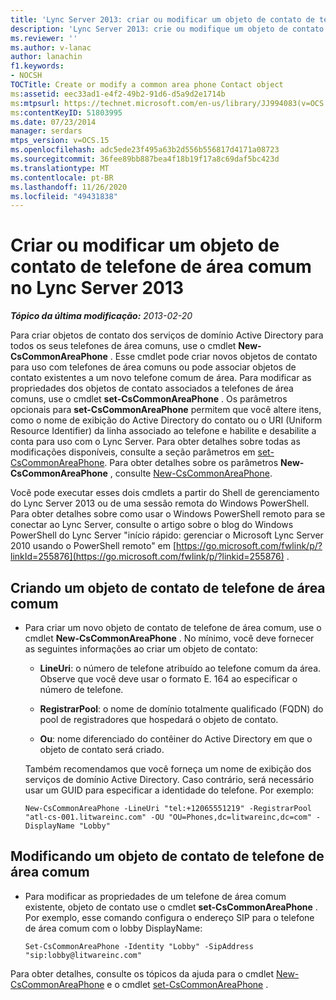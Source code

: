 ```yaml
---
title: 'Lync Server 2013: criar ou modificar um objeto de contato de telefone de área comum'
description: 'Lync Server 2013: crie ou modifique um objeto de contato de telefone de área comum.'
ms.reviewer: ''
ms.author: v-lanac
author: lanachin
f1.keywords:
- NOCSH
TOCTitle: Create or modify a common area phone Contact object
ms:assetid: eec33ad1-e4f2-49b2-91d6-d5a9d2e1714b
ms:mtpsurl: https://technet.microsoft.com/en-us/library/JJ994083(v=OCS.15)
ms:contentKeyID: 51803995
ms.date: 07/23/2014
manager: serdars
mtps_version: v=OCS.15
ms.openlocfilehash: adc5ede23f495a63b2d556b556817d4171a08723
ms.sourcegitcommit: 36fee89bb887bea4f18b19f17a8c69daf5bc423d
ms.translationtype: MT
ms.contentlocale: pt-BR
ms.lasthandoff: 11/26/2020
ms.locfileid: "49431838"
---
```

# <a name="create-or-modify-a-common-area-phone-contact-object-in-lync-server-2013"></a>Criar ou modificar um objeto de contato de telefone de área comum no Lync Server 2013

<div data-xmlns="http://www.w3.org/1999/xhtml">

<div class="topic" data-xmlns="http://www.w3.org/1999/xhtml" data-msxsl="urn:schemas-microsoft-com:xslt" data-cs="https://msdn.microsoft.com/">

<div data-asp="https://msdn2.microsoft.com/asp">



</div>

<div id="mainSection">

<div id="mainBody">

<span> </span>

_**Tópico da última modificação:** 2013-02-20_

Para criar objetos de contato dos serviços de domínio Active Directory para todos os seus telefones de área comuns, use o cmdlet **New-CsCommonAreaPhone** . Esse cmdlet pode criar novos objetos de contato para uso com telefones de área comuns ou pode associar objetos de contato existentes a um novo telefone comum de área. Para modificar as propriedades dos objetos de contato associados a telefones de área comuns, use o cmdlet **set-CsCommonAreaPhone** . Os parâmetros opcionais para **set-CsCommonAreaPhone** permitem que você altere itens, como o nome de exibição do Active Directory do contato ou o URI (Uniform Resource Identifier) da linha associado ao telefone e habilite e desabilite a conta para uso com o Lync Server. Para obter detalhes sobre todas as modificações disponíveis, consulte a seção parâmetros em [set-CsCommonAreaPhone](https://docs.microsoft.com/powershell/module/skype/Set-CsCommonAreaPhone). Para obter detalhes sobre os parâmetros **New-CsCommonAreaPhone** , consulte [New-CsCommonAreaPhone](https://docs.microsoft.com/powershell/module/skype/New-CsCommonAreaPhone).

Você pode executar esses dois cmdlets a partir do Shell de gerenciamento do Lync Server 2013 ou de uma sessão remota do Windows PowerShell. Para obter detalhes sobre como usar o Windows PowerShell remoto para se conectar ao Lync Server, consulte o artigo sobre o blog do Windows PowerShell do Lync Server "início rápido: gerenciar o Microsoft Lync Server 2010 usando o PowerShell remoto" em [https://go.microsoft.com/fwlink/p/?linkId=255876](https://go.microsoft.com/fwlink/p/?linkid=255876) .

<div>


<div>

## <a name="creating-a-common-area-phone-contact-object"></a>Criando um objeto de contato de telefone de área comum

  - Para criar um novo objeto de contato de telefone de área comum, use o cmdlet **New-CsCommonAreaPhone** . No mínimo, você deve fornecer as seguintes informações ao criar um objeto de contato:
    
      - **LineUri**: o número de telefone atribuído ao telefone comum da área. Observe que você deve usar o formato E. 164 ao especificar o número de telefone.
    
      - **RegistrarPool**: o nome de domínio totalmente qualificado (FQDN) do pool de registradores que hospedará o objeto de contato.
    
      - **Ou**: nome diferenciado do contêiner do Active Directory em que o objeto de contato será criado.
    
    Também recomendamos que você forneça um nome de exibição dos serviços de domínio Active Directory. Caso contrário, será necessário usar um GUID para especificar a identidade do telefone. Por exemplo:
    
        New-CsCommonAreaPhone -LineUri "tel:+12065551219" -RegistrarPool "atl-cs-001.litwareinc.com" -OU "OU=Phones,dc=litwareinc,dc=com" -DisplayName "Lobby"

</div>

<div>

## <a name="modifying-a-common-area-phone-contact-object"></a>Modificando um objeto de contato de telefone de área comum

  - Para modificar as propriedades de um telefone de área comum existente, objeto de contato use o cmdlet **set-CsCommonAreaPhone** . Por exemplo, esse comando configura o endereço SIP para o telefone de área comum com o lobby DisplayName:
    
        Set-CsCommonAreaPhone -Identity "Lobby" -SipAddress "sip:lobby@litwareinc.com"

</div>

Para obter detalhes, consulte os tópicos da ajuda para o cmdlet [New-CsCommonAreaPhone](https://docs.microsoft.com/powershell/module/skype/New-CsCommonAreaPhone) e o cmdlet [set-CsCommonAreaPhone](https://docs.microsoft.com/powershell/module/skype/Set-CsCommonAreaPhone) .

</div>

</div>

<span> </span>

</div>

</div>

</div>

